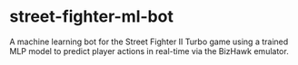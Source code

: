 # street-fighter-ml-bot
A machine learning bot for the Street Fighter II Turbo game using a trained MLP model to predict player actions in real-time via the BizHawk emulator.
